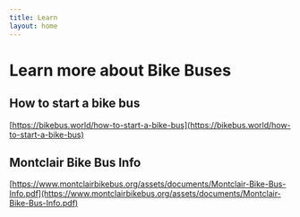 ```yaml
---
title: Learn
layout: home
---
```


# Learn more about Bike Buses

## How to start a bike bus

[https://bikebus.world/how-to-start-a-bike-bus](https://bikebus.world/how-to-start-a-bike-bus)

## Montclair Bike Bus Info
[https://www.montclairbikebus.org/assets/documents/Montclair-Bike-Bus-Info.pdf](https://www.montclairbikebus.org/assets/documents/Montclair-Bike-Bus-Info.pdf)